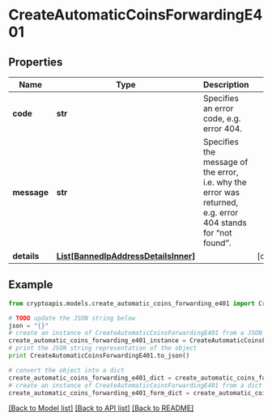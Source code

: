 # CreateAutomaticCoinsForwardingE401


## Properties
Name | Type | Description | Notes
------------ | ------------- | ------------- | -------------
**code** | **str** | Specifies an error code, e.g. error 404. | 
**message** | **str** | Specifies the message of the error, i.e. why the error was returned, e.g. error 404 stands for “not found”. | 
**details** | [**List[BannedIpAddressDetailsInner]**](BannedIpAddressDetailsInner.md) |  | [optional] 

## Example

```python
from cryptoapis.models.create_automatic_coins_forwarding_e401 import CreateAutomaticCoinsForwardingE401

# TODO update the JSON string below
json = "{}"
# create an instance of CreateAutomaticCoinsForwardingE401 from a JSON string
create_automatic_coins_forwarding_e401_instance = CreateAutomaticCoinsForwardingE401.from_json(json)
# print the JSON string representation of the object
print CreateAutomaticCoinsForwardingE401.to_json()

# convert the object into a dict
create_automatic_coins_forwarding_e401_dict = create_automatic_coins_forwarding_e401_instance.to_dict()
# create an instance of CreateAutomaticCoinsForwardingE401 from a dict
create_automatic_coins_forwarding_e401_form_dict = create_automatic_coins_forwarding_e401.from_dict(create_automatic_coins_forwarding_e401_dict)
```
[[Back to Model list]](../README.md#documentation-for-models) [[Back to API list]](../README.md#documentation-for-api-endpoints) [[Back to README]](../README.md)


